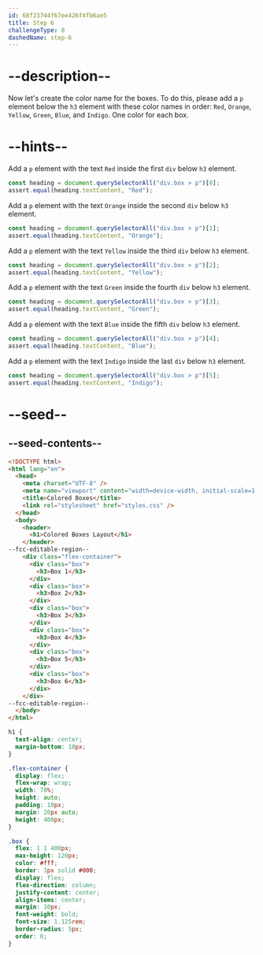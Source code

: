 ```yaml
---
id: 68f23744f67ee426f4fb6ae5
title: Step 6
challengeType: 0
dashedName: step-6
---
```


# --description--

Now let's create the color name for the boxes. To do this, please add a `p` element below the `h3` element with these color names in order: `Red`, `Orange`, `Yellow`, `Green`, `Blue`, and `Indigo`. One color for each box.

# --hints--

Add a `p` element with the text `Red` inside the first `div` below `h3` element.

```js
const heading = document.querySelectorAll("div.box > p")[0];
assert.equal(heading.textContent, "Red");
```

Add a `p` element with the text `Orange` inside the second `div` below `h3` element.

```js
const heading = document.querySelectorAll("div.box > p")[1];
assert.equal(heading.textContent, "Orange");
```

Add a `p` element with the text `Yellow` inside the third `div` below `h3` element.

```js
const heading = document.querySelectorAll("div.box > p")[2];
assert.equal(heading.textContent, "Yellow");
```

Add a `p` element with the text `Green` inside the fourth `div` below `h3` element.

```js
const heading = document.querySelectorAll("div.box > p")[3];
assert.equal(heading.textContent, "Green");
```

Add a `p` element with the text `Blue` inside the fifth `div` below `h3` element.

```js
const heading = document.querySelectorAll("div.box > p")[4];
assert.equal(heading.textContent, "Blue");
```

Add a `p` element with the text `Indigo` inside the last `div` below `h3` element.

```js
const heading = document.querySelectorAll("div.box > p")[5];
assert.equal(heading.textContent, "Indigo");
```

# --seed--

## --seed-contents--

```html
<!DOCTYPE html>
<html lang="en">
  <head>
    <meta charset="UTF-8" />
    <meta name="viewport" content="width=device-width, initial-scale=1.0" />
    <title>Colored Boxes</title>
    <link rel="stylesheet" href="styles.css" />
  </head>
  <body>
    <header>
      <h1>Colored Boxes Layout</h1>
    </header>
--fcc-editable-region--
    <div class="flex-container">
      <div class="box">
        <h3>Box 1</h3>
      </div>
      <div class="box">
        <h3>Box 2</h3>
      </div>
      <div class="box">
        <h3>Box 3</h3>
      </div>
      <div class="box">
        <h3>Box 4</h3>
      </div>
      <div class="box">
        <h3>Box 5</h3>
      </div>
      <div class="box">
        <h3>Box 6</h3>
      </div>
    </div>
--fcc-editable-region--
  </body>
</html>
```

```css
h1 {
  text-align: center;
  margin-bottom: 10px;
}

.flex-container {
  display: flex;
  flex-wrap: wrap;
  width: 70%;
  height: auto;
  padding: 10px;
  margin: 20px auto;
  height: 400px;
}

.box {
  flex: 1 1 400px;
  max-height: 120px;
  color: #fff;
  border: 1px solid #000;
  display: flex;
  flex-direction: column;
  justify-content: center;
  align-items: center;
  margin: 10px;
  font-weight: bold;
  font-size: 1.125rem;
  border-radius: 5px;
  order: 0;
}
```
